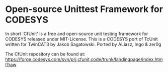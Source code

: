 # Open-source Unittest Framework for CODESYS

In short 'CfUnit' is a free and open-source unit testing framework for CODESYS released under MIT-License.
This is a CODESYS port of TcUnit written for TwinCAT3 by Jakob Sagatowski. Ported by ALiazz, Ingo & zer0g

The CfUnit repository can be found at:
https://forge.codesys.com/svn/prj,cfunit,code/trunk/landingpage/index.html?raw
